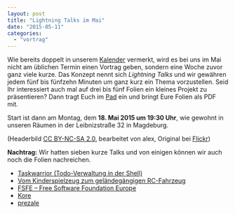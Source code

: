 ```yaml
---
layout: post
title: "Lightning Talks im Mai"
date: "2015-05-11"
categories: 
  - "vortrag"
---
```


Wie bereits doppelt in unserem [Kalender](http://www.netz39.de/events/termine/) vermerkt, wird es bei uns im Mai nicht am üblichen Termin einen Vortrag geben, sondern eine Woche zuvor ganz viele kurze. Das Konzept nennt sich _Lightning Talks_ und wir gewähren jedem fünf bis fünfzehn Minuten um ganz kurz ein Thema vorzustellen. Seid Ihr interessiert auch mal auf drei bis fünf Folien ein kleines Projekt zu präsentieren? Dann tragt Euch im [Pad](https://pad.n39.eu/p/2015-05-18_talks) ein und bringt Eure Folien als PDF mit.

Start ist dann am Montag, dem **18\. Mai 2015 um 19:30 Uhr**, wie gewohnt in unseren Räumen in der Leibnizstraße 32 in Magdeburg.

(Headerbild [CC BY-NC-SA 2.0](https://creativecommons.org/licenses/by-nc-sa/2.0/), bearbeitet von alex, Original bei [Flickr](https://secure.flickr.com/photos/dnasymposium/5716514286))

**Nachtrag:** Wir hatten sieben kurze Talks und von einigen können wir auch noch die Folien nachreichen.

- [Taskwarrior (Todo-Verwaltung in der Shell)](http://www.netz39.de/talks/2015-05-18/taskwarrior/)
- [Vom Kinderspielzeug zum geländegängigen RC-Fahrzeug](http://www.netz39.de/talks/2015-05-18/2015-05-18-Vom-Kinderspielzeug-zum-gelaendegängigen-RC-Fahrzeug.pdf)
- [FSFE – Free Software Foundation Europe](http://www.netz39.de/talks/2015-05-18/fsfe_a348de26b46e.pdf)
- [Kore](http://www.netz39.de/talks/2015-05-18/kore-slides.pdf)
- [prezale](http://www.netz39.de/talks/2015-05-18/prezale.pdf)
